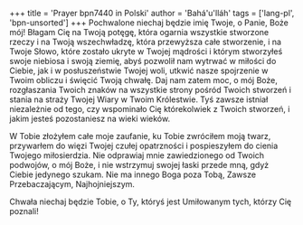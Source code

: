 +++
title = 'Prayer bpn7440 in Polski'
author = 'Bahá'u'lláh'
tags = ['lang-pl', 'bpn-unsorted']
+++
Pochwalone niechaj będzie imię Twoje, o Panie, Boże mój! Błagam Cię na Twoją potęgę, która ogarnia wszystkie stworzone rzeczy i na Twoją wszechwładzę, która przewyższa całe stworzenie, i na Twoje Słowo, które zostało ukryte w Twojej mądrości i którym stworzyłeś swoje niebiosa i swoją ziemię, abyś pozwolił nam wytrwać w miłości do Ciebie, jak i w posłuszeństwie Twojej woli, utkwić nasze spojrzenie w Twoim obliczu i święcić Twoją chwałę. Daj nam zatem moc, o mój Boże, rozgłaszania Twoich znaków na wszystkie strony pośród Twoich stworzeń i stania na straży Twojej Wiary w Twoim Królestwie. Tyś zawsze istniał niezależnie od tego, czy wspominało Cię którekolwiek z Twoich stworzeń, i jakim jesteś pozostaniesz na wieki wieków.
    
W Tobie złożyłem całe moje zaufanie, ku Tobie zwróciłem moją twarz, przywarłem do więzi Twojej czułej opatrzności i pospieszyłem do cienia Twojego miłosierdzia. Nie odprawiaj mnie zawiedzionego od Twoich podwojów, o mój Boże, i nie wstrzymuj swojej łaski przede mną, gdyż Ciebie jedynego szukam. Nie ma innego Boga poza Tobą, Zawsze Przebaczającym, Najhojniejszym.
    
Chwała niechaj będzie Tobie, o Ty, któryś jest Umiłowanym tych, którzy Cię poznali!
